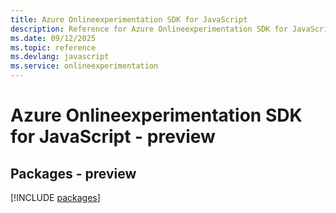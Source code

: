 ```yaml
---
title: Azure Onlineexperimentation SDK for JavaScript
description: Reference for Azure Onlineexperimentation SDK for JavaScript
ms.date: 09/12/2025
ms.topic: reference
ms.devlang: javascript
ms.service: onlineexperimentation
---
```

# Azure Onlineexperimentation SDK for JavaScript - preview
## Packages - preview
[!INCLUDE [packages](onlineexperimentation-index.md)]